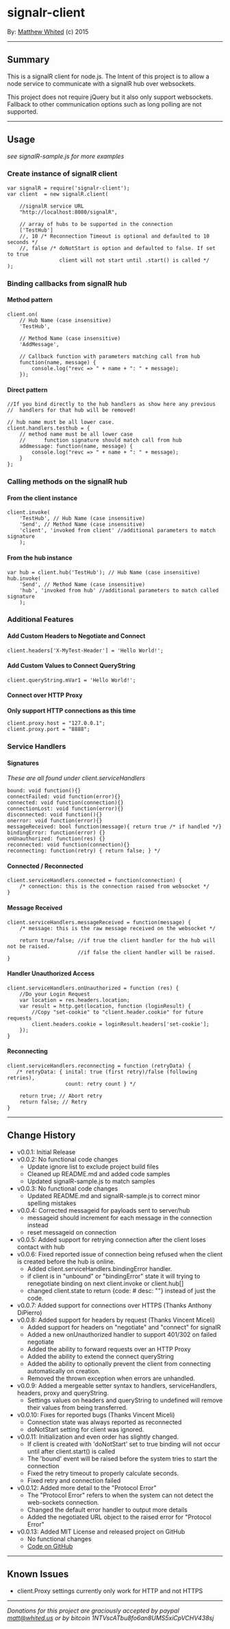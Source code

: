﻿# signalr-client

By: [Matthew Whited](mailto:matt@whited.us?subject=signalr-client)  (c) 2015
_____________________________________

## Summary

This is a signalR client for node.js.  The Intent of this project is to allow a node service
to communicate with a signalR hub over websockets.  

This project does not require jQuery but it also only support websockets.  Fallback to other 
communication options such as long polling are not supported.  

_____________________________________

## Usage

_see signalR-sample.js for more examples_

### Create instance of signalR client

	var signalR = require('signalr-client');
	var client  = new signalR.client(

		//signalR service URL
		"http://localhost:8080/signalR",

		// array of hubs to be supported in the connection
		['TestHub']
        //, 10 /* Reconnection Timeout is optional and defaulted to 10 seconds */
        //, false /* doNotStart is option and defaulted to false. If set to true 
                     client will not start until .start() is called */
	);

### Binding callbacks from signalR hub

#### Method pattern

	client.on(
		// Hub Name (case insensitive)
		'TestHub',	

		// Method Name (case insensitive)
		'AddMessage',	

		// Callback function with parameters matching call from hub
		function(name, message) { 
			console.log("revc => " + name + ": " + message); 
		});

#### Direct pattern

	//If you bind directly to the hub handlers as show here any previous
	//	handlers for that hub will be removed!

	// hub name must be all lower case.
	client.handlers.testhub = { 
		// method name must be all lower case
		//		function signature should match call from hub
		addmessage: function(name, message) { 
			console.log("revc => " + name + ": " + message); 
		}
	};

### Calling methods on the signalR hub

#### From the client instance

    client.invoke(
		'TestHub', // Hub Name (case insensitive)
		'Send',	// Method Name (case insensitive)
		'client', 'invoked from client' //additional parameters to match signature
		);

#### From the hub instance

	var hub = client.hub('TestHub'); // Hub Name (case insensitive)
	hub.invoke(
		'Send',	// Method Name (case insensitive) 
		'hub', 'invoked from hub' //additional parameters to match called signature
		);

### Additional Features

#### Add Custom Headers to Negotiate and Connect

    client.headers['X-MyTest-Header'] = 'Hello World!';


#### Add Custom Values to Connect QueryString

    client.queryString.mVar1 = 'Hello World!';

#### Connect over HTTP Proxy

**Only support HTTP connections as this time**

    client.proxy.host = "127.0.0.1";
    client.proxy.port = "8888";

### Service Handlers

#### Signatures

*These are all found under client.serviceHandlers*


    bound: void function(){}
    connectFailed: void function(error){}
    connected: void function(connection){}
    connectionLost: void function(error){}
    disconnected: void function(){}
    onerror: void function(error){}
    messageReceived: bool function(message){ return true /* if handled */}
    bindingError: function(error) {} 
    onUnauthorized: function(res) {} 
    reconnected: void function(connection){}
    reconnecting: function(retry) { return false; } */

#### Connected / Reconnected
    
    client.serviceHandlers.connected = function(connection) {
        /* connection: this is the connection raised from websocket */
    }

#### Message Received

    client.serviceHandlers.messageReceived = function(message) {
        /* message: this is the raw message received on the websocket */

        return true/false; //if true the client handler for the hub will not be raised.
                           //if false the client handler will be raised.
    }


#### Handler Unauthorized Access

    client.serviceHandlers.onUnauthorized = function (res) {
        //Do your Login Request
        var location = res.headers.location;
        var result = http.get(location, function (loginResult) {
            //Copy "set-cookie" to "client.header.cookie" for future requests
            client.headers.cookie = loginResult.headers['set-cookie'];
        });
    }

#### Reconnecting

    client.serviceHandlers.reconnecting = function (retryData) {
       /* retryData: { inital: true (first retry)/false (following retries),
                       count: retry count } */

        return true; // Abort retry
        return false; // Retry
    }
    

_____________________________________

## Change History

* v0.0.1: Initial Release
* v0.0.2: No functional code changes
	* Update ignore list to exclude project build files
	* Cleaned up README.md and added code samples
	* Updated signalR-sample.js to match samples
* v0.0.3: No functional code changes
	* Updated README.md and signalR-sample.js to correct minor spelling mistakes
* v0.0.4: Corrected messageid for payloads sent to server/hub
	* messageid should increment for each message in the connection instead
	* reset messageid on connection
* v0.0.5: Added support for retrying connection after the client loses contact with hub
* v0.0.6: Fixed reported issue of connection being refused when the client is created before the hub is online.  
    * Added client.serviceHandlers.bindingError handler.
    * if client is in "unbound" or "bindingError" state it will trying to renegotiate binding on next client.invoke or client.hub[]
	* changed client.state to return {code: # desc: ""} instead of just the code.
* v0.0.7: Added support for connections over HTTPS (Thanks Anthony DiPierro)
* v0.0.8: Added support for headers by request (Thanks Vincent Miceli)
    * Added support for headers on "negotiate" and "connect" for signalR
    * Added a new onUnauthorized handler to support 401/302 on failed negotiate
    * Added the ability to forward requests over an HTTP Proxy
    * Added the ability to extend the connect queryString
    * Added the ability to optionally prevent the client from connecting automatically on creation.
    * Removed the thrown exception when errors are unhandled. 
* v0.0.9: Added a mergeable setter syntax to handlers, serviceHandlers, headers, proxy and queryString.
    * Settings values on headers and queryString to undefined will remove their values from being transferred.
* v0.0.10: Fixes for reported bugs (Thanks Vincent Miceli)
    * Connection state was always reported as reconnected 
    * doNotStart setting for client was ignored.
* v0.0.11: Initialization and even order has slightly changed.
    * If client is created with 'doNotStart' set to true binding will not occur until after client.start() is called
    * The 'bound' event will be raised before the system tries to start the connection
    * Fixed the retry timeout to properly calculate seconds.
    * Fixed retry and connection failed
* v0.0.12: Added more detail to the "Protocol Error"
    * The "Protocol Error" refers to when the system can not detect the web-sockets connection.
    * Changed the default error handler to output more details
    * Added the negotiated URL object to the raised error for "Protocol Error"
* v0.0.13: Added MIT License and released project on GitHub
    * No functional changes
    * [Code on GitHub](https://github.com/mwwhited/signalr-client-nodejs)

_____________________________________

## Known Issues

* client.Proxy settings currently only work for HTTP and not HTTPS

_____________________________________

_Donations for this project are graciously accepted by paypal <matt@whited.us>
or by bitcoin 1NTVscATbu8fo6an8UMS5xiCpVCHV438sj_


